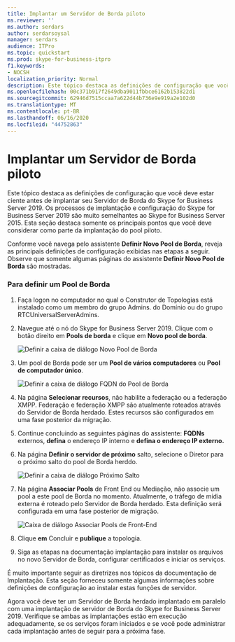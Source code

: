 ```yaml
---
title: Implantar um Servidor de Borda piloto
ms.reviewer: ''
ms.author: serdars
author: serdarsoysal
manager: serdars
audience: ITPro
ms.topic: quickstart
ms.prod: skype-for-business-itpro
f1.keywords:
- NOCSH
localization_priority: Normal
description: Este tópico destaca as definições de configuração que você deve estar ciente antes de implantar seu Servidor de Borda do Skype for Business Server 2019. Os processos de implantação e configuração do Skype for Business Server 2019 são muito semelhantes ao Skype for Business Server 2015. Esta seção destaca somente os principais pontos que você deve considerar como parte da implantação do pool piloto. Para obter etapas detalhadas, consulte Deploying external user access in Skype for Business Server 2019 in the Deployment documentation, which describes the deployment process and also gives configuration information for external user access.
ms.openlocfilehash: 00c371b917f2649dba9011fbbce6162b153822d1
ms.sourcegitcommit: 62946d7515ccaa7a622d44b736e9e919a2e102d0
ms.translationtype: MT
ms.contentlocale: pt-BR
ms.lasthandoff: 06/16/2020
ms.locfileid: "44752863"
---
```

# <a name="deploy-pilot-edge-server"></a>Implantar um Servidor de Borda piloto

Este tópico destaca as definições de configuração que você deve estar ciente antes de implantar seu Servidor de Borda do Skype for Business Server 2019. Os processos de implantação e configuração do Skype for Business Server 2019 são muito semelhantes ao Skype for Business Server 2015. Esta seção destaca somente os principais pontos que você deve considerar como parte da implantação do pool piloto. <!-- For detailed steps, see 
 [Deploying external user access in Skype for Business Server 2019](../deployment/deploying-external-user-access/deploying-external-user-access.md) in the Deployment documentation, which describes the deployment process and also gives configuration information for external user access.  -->
  
Conforme você navega pelo assistente **Definir Novo Pool de Borda**, reveja as principais definições de configuração exibidas nas etapas a seguir. Observe que somente algumas páginas do assistente **Definir Novo Pool de Borda** são mostradas. 
  
### <a name="to-define-an-edge-pool"></a>Para definir um Pool de Borda

1. Faça logon no computador no qual o Construtor de Topologias está instalado como um membro do grupo Admins. do Domínio ou do grupo RTCUniversalServerAdmins.
    
2. Navegue até o nó do Skype for Business Server 2019. Clique com o botão direito em **Pools de borda** e clique em **Novo pool de borda**.
    
     ![Definir a caixa de diálogo Novo Pool de Borda](../media/migration_ocs_topo_edgepool_page1.JPG)
  
3. Um pool de Borda pode ser um **Pool de vários computadores** ou **Pool de computador único**.
    
     ![Definir a caixa de diálogo FQDN do Pool de Borda](../media/migration_ocs_topo_edgepool_page2.JPG)
  
4. Na página **Selecionar recursos**, não habilite a federação ou a federação XMPP. Federação e federação XMPP são atualmente roteados através do Servidor de Borda herdado. Estes recursos são configurados em uma fase posterior da migração. 

  
5. Continue concluindo as seguintes páginas do assistente: **FQDNs** externos, **defina** o endereço IP interno e **defina o endereço IP externo.**
    
6. Na página **Definir o servidor de próximo** salto, selecione o Diretor para o próximo salto do pool de Borda herddo. 
    
     ![Definir a caixa de diálogo Próximo Salto](../media/migration_ocs_topo_edgepool_page7.JPG)
  
7. Na página **Associar Pools** de Front End ou Mediação, não associe um pool a este pool de Borda no momento. Atualmente, o tráfego de mídia externa é roteado pelo Servidor de Borda herdado. Esta definição será configurada em uma fase posterior de migração. 
    
     ![Caixa de diálogo Associar Pools de Front-End](../media/migration_ocs_topo_edgepool_page8.JPG)
  
8. Clique **em** Concluir e **publique** a topologia. 
    
9. Siga as etapas na documentação implantação para instalar os arquivos no novo Servidor de Borda, configurar certificados e iniciar os serviços. 
<!-- [Install Edge Servers for Skype for Business Server 2019](../deployment/deploying-external-user-access/install-edge-servers.md) in -->
    
É muito importante seguir as diretrizes nos tópicos da documentação de Implantação. Esta seção forneceu somente algumas informações sobre definições de configuração ao instalar estas funções de servidor. 
<!-- [Deploying external user access in Skype for Business Server 2019](../deployment/deploying-external-user-access/deploying-external-user-access.md) -->
  
Agora você deve ter um Servidor de Borda herdado implantado em paralelo com uma implantação de servidor de Borda do Skype for Business Server 2019. Verifique se ambas as implantações estão em execução adequadamente, se os serviços foram iniciados e se você pode administrar cada implantação antes de seguir para a próxima fase. 
  

